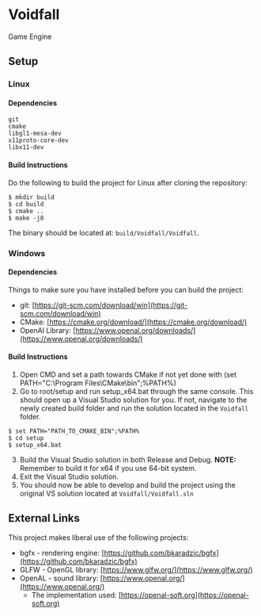 # Voidfall
Game Engine

## Setup

### Linux

#### Dependencies
```
git
cmake
libgl1-mesa-dev
x11proto-core-dev
libx11-dev
```

#### Build Instructions
Do the following to build the project for Linux after cloning the repository:
```
$ mkdir build
$ cd build
$ cmake ..
$ make -j8
```

The binary should be located at: `build/Voidfall/Voidfall`.

### Windows

#### Dependencies
Things to make sure you have installed before you can build the project:
* git: [https://git-scm.com/download/win](https://git-scm.com/download/win)
* CMake: [https://cmake.org/download/](https://cmake.org/download/)
* OpenAl Library: [https://www.openal.org/downloads/](https://www.openal.org/downloads/)

#### Build Instructions
1. Open CMD and set a path towards CMake if not yet done with (set PATH="C:\Program Files\CMake\bin";%PATH%)
2. Go to root/setup and run setup_x64.bat through the same console. This should open up a Visual Studio solution for you. If not, navigate to the newly created build folder and run the solution located in the `Voidfall` folder.

```
$ set PATH="PATH_TO_CMAKE_BIN";%PATH%
$ cd setup
$ setup_x64.bat

```
3. Build the Visual Studio solution in both Release and Debug. **NOTE:** Remember to build it for x64 if you use 64-bit system.
4. Exit the Visual Studio solution.
5. You should now be able to develop and build the project using the original VS solution located at `Voidfall/Voidfall.sln`

## External Links
This project makes liberal use of the following projects:
* bgfx - rendering engine: [https://github.com/bkaradzic/bgfx](https://github.com/bkaradzic/bgfx)
* GLFW - OpenGL library: [https://www.glfw.org/](https://www.glfw.org/)
* OpenAL - sound library: [https://www.openal.org/](https://www.openal.org/)
	- The implementation used: [https://openal-soft.org](https://openal-soft.org)
